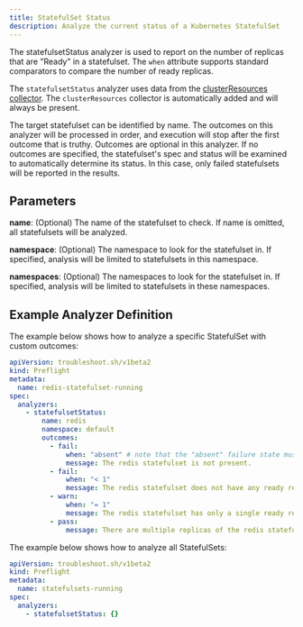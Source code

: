 ```yaml
---
title: StatefulSet Status
description: Analyze the current status of a Kubernetes StatefulSet
---
```


The statefulsetStatus analyzer is used to report on the number of replicas that are "Ready" in a statefulset.
The `when` attribute supports standard comparators to compare the number of ready replicas.

The `statefulsetStatus` analyzer uses data from the [clusterResources collector](https://troubleshoot.sh/collect/cluster-resources).
The `clusterResources` collector is automatically added and will always be present.

The target statefulset can be identified by name.
The outcomes on this analyzer will be processed in order, and execution will stop after the first outcome that is truthy.
Outcomes are optional in this analyzer.
If no outcomes are specified, the statefulset's spec and status will be examined to automatically determine its status.
In this case, only failed statefulsets will be reported in the results.

## Parameters

**name**: (Optional) The name of the statefulset to check.
If name is omitted, all statefulsets will be analyzed.

**namespace**: (Optional) The namespace to look for the statefulset in.
If specified, analysis will be limited to statefulsets in this namespace.

**namespaces**: (Optional) The namespaces to look for the statefulset in.
If specified, analysis will be limited to statefulsets in these namespaces.

## Example Analyzer Definition

The example below shows how to analyze a specific StatefulSet with custom outcomes:

```yaml
apiVersion: troubleshoot.sh/v1beta2
kind: Preflight
metadata:
  name: redis-statefulset-running
spec:
  analyzers:
    - statefulsetStatus:
        name: redis
        namespace: default
        outcomes:
          - fail:
              when: "absent" # note that the "absent" failure state must be listed first if used.
              message: The redis statefulset is not present.
          - fail:
              when: "< 1"
              message: The redis statefulset does not have any ready replicas.
          - warn:
              when: "= 1"
              message: The redis statefulset has only a single ready replica.
          - pass:
              message: There are multiple replicas of the redis statefulset ready.
```

The example below shows how to analyze all StatefulSets:

```yaml
apiVersion: troubleshoot.sh/v1beta2
kind: Preflight
metadata:
  name: statefulsets-running
spec:
  analyzers:
    - statefulsetStatus: {}
```
